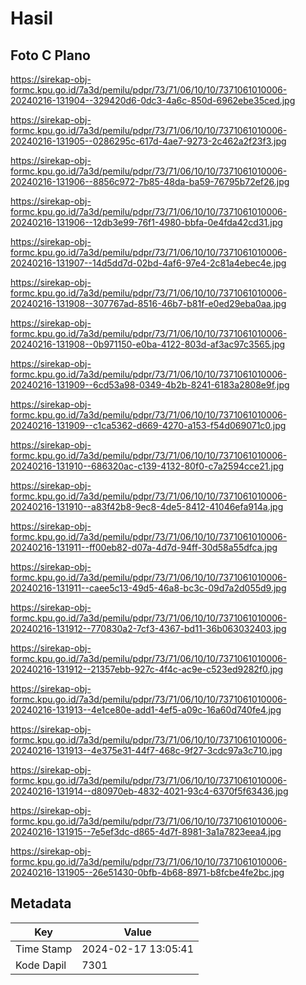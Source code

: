 # Hasil

## Foto C Plano

https://sirekap-obj-formc.kpu.go.id/7a3d/pemilu/pdpr/73/71/06/10/10/7371061010006-20240216-131904--329420d6-0dc3-4a6c-850d-6962ebe35ced.jpg

https://sirekap-obj-formc.kpu.go.id/7a3d/pemilu/pdpr/73/71/06/10/10/7371061010006-20240216-131905--0286295c-617d-4ae7-9273-2c462a2f23f3.jpg

https://sirekap-obj-formc.kpu.go.id/7a3d/pemilu/pdpr/73/71/06/10/10/7371061010006-20240216-131906--8856c972-7b85-48da-ba59-76795b72ef26.jpg

https://sirekap-obj-formc.kpu.go.id/7a3d/pemilu/pdpr/73/71/06/10/10/7371061010006-20240216-131906--12db3e99-76f1-4980-bbfa-0e4fda42cd31.jpg

https://sirekap-obj-formc.kpu.go.id/7a3d/pemilu/pdpr/73/71/06/10/10/7371061010006-20240216-131907--14d5dd7d-02bd-4af6-97e4-2c81a4ebec4e.jpg

https://sirekap-obj-formc.kpu.go.id/7a3d/pemilu/pdpr/73/71/06/10/10/7371061010006-20240216-131908--307767ad-8516-46b7-b81f-e0ed29eba0aa.jpg

https://sirekap-obj-formc.kpu.go.id/7a3d/pemilu/pdpr/73/71/06/10/10/7371061010006-20240216-131908--0b971150-e0ba-4122-803d-af3ac97c3565.jpg

https://sirekap-obj-formc.kpu.go.id/7a3d/pemilu/pdpr/73/71/06/10/10/7371061010006-20240216-131909--6cd53a98-0349-4b2b-8241-6183a2808e9f.jpg

https://sirekap-obj-formc.kpu.go.id/7a3d/pemilu/pdpr/73/71/06/10/10/7371061010006-20240216-131909--c1ca5362-d669-4270-a153-f54d069071c0.jpg

https://sirekap-obj-formc.kpu.go.id/7a3d/pemilu/pdpr/73/71/06/10/10/7371061010006-20240216-131910--686320ac-c139-4132-80f0-c7a2594cce21.jpg

https://sirekap-obj-formc.kpu.go.id/7a3d/pemilu/pdpr/73/71/06/10/10/7371061010006-20240216-131910--a83f42b8-9ec8-4de5-8412-41046efa914a.jpg

https://sirekap-obj-formc.kpu.go.id/7a3d/pemilu/pdpr/73/71/06/10/10/7371061010006-20240216-131911--ff00eb82-d07a-4d7d-94ff-30d58a55dfca.jpg

https://sirekap-obj-formc.kpu.go.id/7a3d/pemilu/pdpr/73/71/06/10/10/7371061010006-20240216-131911--caee5c13-49d5-46a8-bc3c-09d7a2d055d9.jpg

https://sirekap-obj-formc.kpu.go.id/7a3d/pemilu/pdpr/73/71/06/10/10/7371061010006-20240216-131912--770830a2-7cf3-4367-bd11-36b063032403.jpg

https://sirekap-obj-formc.kpu.go.id/7a3d/pemilu/pdpr/73/71/06/10/10/7371061010006-20240216-131912--21357ebb-927c-4f4c-ac9e-c523ed9282f0.jpg

https://sirekap-obj-formc.kpu.go.id/7a3d/pemilu/pdpr/73/71/06/10/10/7371061010006-20240216-131913--4e1ce80e-add1-4ef5-a09c-16a60d740fe4.jpg

https://sirekap-obj-formc.kpu.go.id/7a3d/pemilu/pdpr/73/71/06/10/10/7371061010006-20240216-131913--4e375e31-44f7-468c-9f27-3cdc97a3c710.jpg

https://sirekap-obj-formc.kpu.go.id/7a3d/pemilu/pdpr/73/71/06/10/10/7371061010006-20240216-131914--d80970eb-4832-4021-93c4-6370f5f63436.jpg

https://sirekap-obj-formc.kpu.go.id/7a3d/pemilu/pdpr/73/71/06/10/10/7371061010006-20240216-131915--7e5ef3dc-d865-4d7f-8981-3a1a7823eea4.jpg

https://sirekap-obj-formc.kpu.go.id/7a3d/pemilu/pdpr/73/71/06/10/10/7371061010006-20240216-131905--26e51430-0bfb-4b68-8971-b8fcbe4fe2bc.jpg


## Metadata

| Key        | Value               |
| ---------- | ------------------- |
| Time Stamp | 2024-02-17 13:05:41 |
| Kode Dapil | 7301                |



